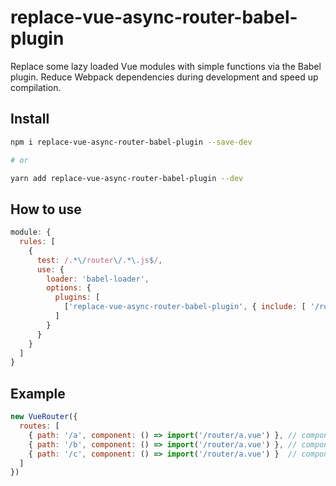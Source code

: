 # replace-vue-async-router-babel-plugin

Replace some lazy loaded Vue modules with simple functions via the Babel plugin. Reduce Webpack dependencies during development and speed up compilation.

## Install

```sh
npm i replace-vue-async-router-babel-plugin --save-dev

# or

yarn add replace-vue-async-router-babel-plugin --dev
```

## How to use

```js
module: {
  rules: [
    {
      test: /.*\/router\/.*\.js$/,
      use: {
        loader: 'babel-loader',
        options: {
          plugins: [
            ['replace-vue-async-router-babel-plugin', { include: [ '/router/a' ] }]
          ]
        }
      }
    }
  ]
}
```

## Example

```js
new VueRouter({
  routes: [
    { path: '/a', component: () => import('/router/a.vue') }, // component `a` will be used normally
    { path: '/b', component: () => import('/router/a.vue') }, // component `b` will be replaced
    { path: '/c', component: () => import('/router/a.vue') }  // component `c` will be replaced
  ]
})
```
